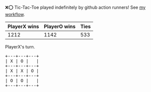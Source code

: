 :x::o: Tic-Tac-Toe played indefinitely by github action runners! See [my workflow](.github/workflows/play.yaml).

|PlayerX wins|PlayerO wins|Ties|
|-|-|-|
|1212|1142|533|

PlayerX's turn.

<pre>
+---+---+---+
| X | O |   |
+---+---+---+
| X | X | O |
+---+---+---+
| O | O |   |
+---+---+---+
</pre>